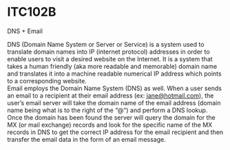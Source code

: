 # ITC102B

DNS + Email

DNS (Domain Name System or Server or Service) is a system used to translate domain names into IP (internet protocol) addresses in order to enable users to visit a desired website on the Internet. It is a system that takes a human friendly (aka more readable and memorable) domain name and translates it into a machine readable numerical IP address which points to a corresponding website. <br>
Email employs the Domain Name System (DNS) as well. When a user sends an email to a recipient at their email address (ex: jane@hotmail.com), the user’s email server will take the domain name of the email address (domain name being what is to the right of the “@”) and perform a DNS lookup. Once the domain has been found the server will query the domain for the MX (or mail exchange) records and look for the specific name of the MX records in DNS to get the correct IP address for the email recipient and then transfer the email data in the form of an email message.

